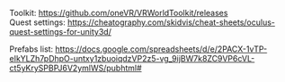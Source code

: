 
Toolkit: https://github.com/oneVR/VRWorldToolkit/releases<br>
Quest settings: https://cheatography.com/skidvis/cheat-sheets/oculus-quest-settings-for-unity3d/


Prefabs list: https://docs.google.com/spreadsheets/d/e/2PACX-1vTP-eIkYLZh7pDhpO-untxy1zbuoiqdzVP2z5-vg_9ijBW7k8ZC9VP6cVL-ct5yKrySPBPJ6V2ymlWS/pubhtml#
